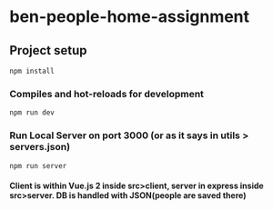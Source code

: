 # ben-people-home-assignment

## Project setup
```
npm install
```

### Compiles and hot-reloads for development
```
npm run dev
```
### Run Local Server on port 3000 (or as it says in utils > servers.json)
```
npm run server
```

#### Client is within Vue.js 2 inside src>client, server in express inside src>server. DB is handled with JSON(people are saved there)

